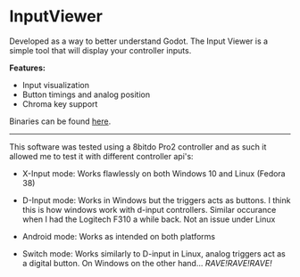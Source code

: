 # InputViewer

Developed as a way to better understand Godot. The Input Viewer is a simple tool that will display your controller inputs.

**Features:**

- Input visualization
- Button timings and analog position
- Chroma key support

Binaries can be found [here]().

---

This software was tested using a 8bitdo Pro2 controller and as such it allowed me to test it with different controller api's:

- X-Input mode: Works flawlessly on both Windows 10 and Linux (Fedora 38)
  
- D-Input mode: Works in Windows but the triggers acts as buttons. I think this is how windows work with d-input controllers. Similar occurance when I had the Logitech F310 a while back. Not an issue under Linux
  
- Android mode: Works as intended on both platforms
  
- Switch mode: Works similarly to D-input in Linux, analog triggers act as a digital button. On Windows on the other hand... *RAVE!RAVE!RAVE!*
